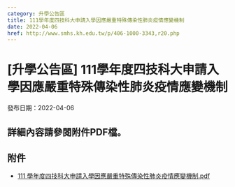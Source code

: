 ```yaml
---
category: 升學公告區
title: 111學年度四技科大申請入學因應嚴重特殊傳染性肺炎疫情應變機制
date: 2022-04-06
href: http://www.smhs.kh.edu.tw/p/406-1000-3343,r20.php
---
```


# [升學公告區] 111學年度四技科大申請入學因應嚴重特殊傳染性肺炎疫情應變機制

發布日期：2022-04-06

詳細內容請參閱附件PDF檔。
--------------

## 附件

- [111 學年度四技科大申請入學因應嚴重特殊傳染性肺炎疫情應變機制.pdf](https://www.smhs.kh.edu.tw/var/file/0/1000/attach/45/pta_3106_6789855_08270.pdf)

